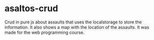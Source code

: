 # asaltos-crud

Crud in pure js about assaults that uses the localstorage to store the information. It also shows a map with the location of the assaults. It was made for the web programming course.
